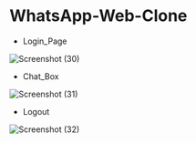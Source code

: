 # WhatsApp-Web-Clone

* Login_Page

![Screenshot (30)](https://user-images.githubusercontent.com/65596695/154022821-a632a48e-0ee4-4923-a30e-e370d5ff7a49.png)

* Chat_Box

![Screenshot (31)](https://user-images.githubusercontent.com/65596695/154023019-08de3761-8487-46e9-9c82-cb928be66e1c.png)

* Logout

![Screenshot (32)](https://user-images.githubusercontent.com/65596695/154023464-77125b26-4526-461f-82a5-7cf8d6b8186c.png)
